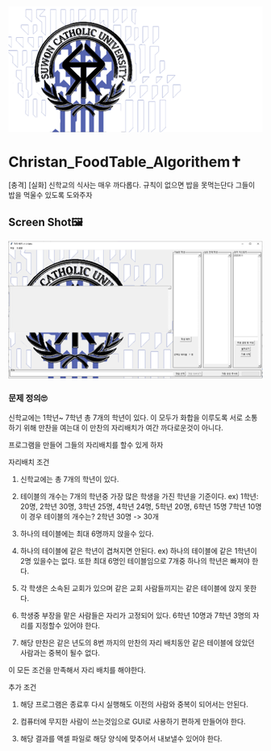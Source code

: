 ![background.png](https://github.com/Wingseter/Christan_FoodTable_Algorithem/blob/master/background.png)
# Christan_FoodTable_Algorithem✝
[충격] [실화] 신학교의 식사는 매우 까다롭다. 규칙이 없으면 밥을 못먹는단다 그들이 밥을 먹울수 있도록 도와주자
## Screen Shot🖼
![capcha.png](https://github.com/Wingseter/Christan_FoodTable_Algorithem/blob/master/capcha.PNG)

### 문제 정의🙄
신학교에는 1학년~ 7학년 총 7개의 학년이 있다. 이 모두가 화합을 이루도록 서로 소통하기 위해 만찬을 여는대 이 만찬의 자리배치가 여간 까다로운것이 아니다.

프로그램을 만들어 그들의 자리배치를 할수 있게 하자

자리배치 조건
1. 신학교에는 총 7개의 학년이 있다.

2. 테이블의 개수는 7개의 학년중 가장 많은 학생을 가진 학년을 기준이다.
ex) 1학년: 20명, 2학년 30명, 3학년 25명, 4학년 24명, 5학년 20명, 6학년 15명 7학년 10명
이 경우 테이블의 개수는? 2학년 30명 -> 30개

3. 하나의 테이블에는 최대 6명까지 앉을수 있다.

4. 하나의 테이블에 같은 학년이 겹쳐지면 안된다. 
ex) 하나의 테이블에 같은 1학년이 2명 있을수는 없다.
또한 최대 6명인 테이블임으로 7개중 하나의 학년은 빠져야 한다.

5. 각 학생은 소속된 교회가 있으며 같은 교회 사람들끼지는 같은 테이블에 앉지 못한다.

6. 학생중 부장을 맡은 사람들은 자리가 고정되어 있다. 6학년 10명과 7학년 3명의 자리를 지정할수 있어야 한다.

7. 해당 만찬은 같은 년도의 8번 까지의 만찬의 자리 배치동안 같은 테이블에 앉았던 사람과는 중복이 될수 없다.

이 모든 조건을 만족해서 자리 배치를 해야한다. 

추가 조건 
1. 해당 프로그램은 종료후 다시 실행해도 이전의 사람와 중복이 되어서는 안된다.

2. 컴퓨터에 무지한 사람이 쓰는것임으로 GUI로 사용하기 편하게 만들어야 한다.

3. 해당 결과를 액셀 파일로 해당 양식에 맞추어서 내보낼수 있어야 한다.

